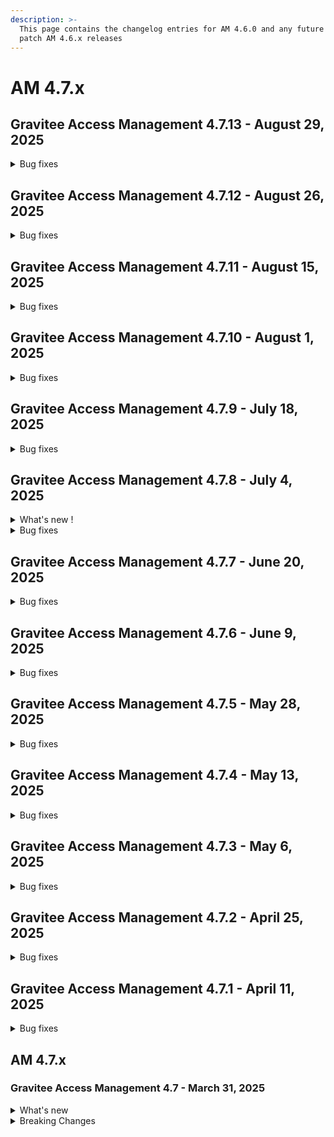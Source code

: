 ```yaml
---
description: >-
  This page contains the changelog entries for AM 4.6.0 and any future minor or
  patch AM 4.6.x releases
---
```


# AM 4.7.x

## Gravitee Access Management 4.7.13 - August 29, 2025

<details>

<summary>Bug fixes</summary>

**Other**

* Can't get dynamic roles for the user [#10679](https://github.com/gravitee-io/issues/issues/10679)
* LDAP connection leak [#10736](https://github.com/gravitee-io/issues/issues/10736)

</details>

## Gravitee Access Management 4.7.12 - August 26, 2025

<details>

<summary>Bug fixes</summary>

**Other**

* Ciba notifier custom header config [#10739](https://github.com/gravitee-io/issues/issues/10739)
* Unable to configure IDP Http Body request [#10740](https://github.com/gravitee-io/issues/issues/10740)

</details>

## Gravitee Access Management 4.7.11 - August 15, 2025

<details>

<summary>Bug fixes</summary>

**Other**

* Can't request on values containing + char using filters for searching users [#10495](https://github.com/gravitee-io/issues/issues/10495)
* Missing MAPI audits in Global kafka reporter [#10609](https://github.com/gravitee-io/issues/issues/10609)
* Group search base in LDAP Provider in UI does not reflect backend value [#10668](https://github.com/gravitee-io/issues/issues/10668)
* FreeMarker template error [#10722](https://github.com/gravitee-io/issues/issues/10722)
* Limit concurrent HSM action at gateway level [#10731](https://github.com/gravitee-io/issues/issues/10731)
* LDAP connection leak [#10736](https://github.com/gravitee-io/issues/issues/10736)

</details>

## Gravitee Access Management 4.7.10 - August 1, 2025

<details>

<summary>Bug fixes</summary>

**Other**

* Missing indexes on Devices table [#10677](https://github.com/gravitee-io/issues/issues/10677)
* Can't get dynamic roles for the user [#10679](https://github.com/gravitee-io/issues/issues/10679)
* When an Access token is missing from the authorization endpoint and only an ID Token is returned, any token is stored in user profile [#10680](https://github.com/gravitee-io/issues/issues/10680)
* NoSuchMethodError after JwkSourceresolver update [#10696](https://github.com/gravitee-io/issues/issues/10696)
* France Connect V2 - Problem when disconnecting France Connect [#10697](https://github.com/gravitee-io/issues/issues/10697)

</details>

## Gravitee Access Management 4.7.9 - July 18, 2025

<details>

<summary>Bug fixes</summary>

**Management API**

* GET /domain/users with parameter size=0 brings back all users [#10661](https://github.com/gravitee-io/issues/issues/10661)

**Other**

* Deadlock during accessing authorization code [#10614](https://github.com/gravitee-io/issues/issues/10614)
* Intermittent remote JWK set read time out [#10669](https://github.com/gravitee-io/issues/issues/10669)

</details>

## Gravitee Access Management 4.7.8 - July 4, 2025

<details>

<summary>What's new !</summary>

**What's new!**

* Cookie Based remember device: it is now possible to use a new DeviceIdentifier plugin based on cookie instead of fingerprint.

{% hint style="info" %}
If the page templates have been customized, it is necessary to include the JavaScript scripts related to this new plugin. For login, reset\_password, registration and registration\_confirmation, please add:

```
<script th:if="${rememberDeviceIsActive && deviceIdentifierProvider == 'CookieDeviceIdentifier'}" th:src="@{assets/js/device-type-v1.js}"></script>
<script th:if="${rememberDeviceIsActive && deviceIdentifierProvider == 'CookieDeviceIdentifier'}" th:attr="nonce=${script_inline_nonce}">
    const deviceId = "[[${cookieDeviceIdentifier}]]" ;

    $(document).ready(function () {
        $("#form").append('<input type="hidden" name="deviceId" value="' + deviceId + '"/>')
        $("#form").append('<input type="hidden" name="deviceType" value="' + retrievePlatform(window.navigator) + '"/>');
    });
</script>
```

For webauthn\_login, please add :

```
<script th:if="${rememberDeviceIsActive && deviceIdentifierProvider == 'CookieDeviceIdentifier'}" th:src="@{../assets/js/device-type-v1.js}"></script>
<script th:if="${rememberDeviceIsActive && deviceIdentifierProvider == 'CookieDeviceIdentifier'}" th:attr="nonce=${script_inline_nonce}">
    const deviceId = "[[${cookieDeviceIdentifier}]]" ;

    $(document).ready(function () {
        $("#login").append('<input type="hidden" name="deviceId" value="' + deviceId + '"/>')
        $("#login").append('<input type="hidden" name="deviceType" value="' + retrievePlatform(window.navigator) + '"/>');
    });
</script>
```

If FingerprintJS Community edition is currently used, you can use the cookie management for this plugin by enabling the new configuration option.
{% endhint %}

</details>

<details>

<summary>Bug fixes</summary>

**Gateway**

* Add token sub claim from JWT token in the TOKEN\_CREATED event [#10638](https://github.com/gravitee-io/issues/issues/10638)
* Manage Multiple AndroidKey Root CA [#10658](https://github.com/gravitee-io/issues/issues/10658)

**Management API**

* DomainOwner cannot access domain settings [#10624](https://github.com/gravitee-io/issues/issues/10624)

**Other**

* add liquibase logger in INFO by default [#10567](https://github.com/gravitee-io/issues/issues/10567)
* Improve users search queries from database in am management UI/API. [#10573](https://github.com/gravitee-io/issues/issues/10573)
* \[FC] update the sandbox urls [#10636](https://github.com/gravitee-io/issues/issues/10636)

</details>

## Gravitee Access Management 4.7.7 - June 20, 2025

<details>

<summary>Bug fixes</summary>

**Gateway**

* Multiple OAuth parameters are added to URLs when multiple MFA challenges are sent [#10610](https://github.com/gravitee-io/issues/issues/10610)
* Certificate implementation for AWS CloudHSM doesn't scale [#10615](https://github.com/gravitee-io/issues/issues/10615)

**Management API**

* Users cannot view the accessPoint field in the domain audit logs if they do not have a domain role permission [#10602](https://github.com/gravitee-io/issues/issues/10602)

**Console**

* Policies not saving and being applied [#10633](https://github.com/gravitee-io/issues/issues/10633)

</details>

## Gravitee Access Management 4.7.6 - June 9, 2025

<details>

<summary>Bug fixes</summary>

**Gateway**

* Improve user login logs [#10588](https://github.com/gravitee-io/issues/issues/10588)

**Console**

* HTTP Callout policy has misaligned text boxes [#10551](https://github.com/gravitee-io/issues/issues/10551)

**Other**

* OpenAPI spec for listDomains is not correct [#10591](https://github.com/gravitee-io/issues/issues/10591)
* \[R2DBC] version 1.0.2 of SQLServer driver not working [#10565](https://github.com/gravitee-io/issues/issues/10565)

</details>

## Gravitee Access Management 4.7.5 - May 28, 2025

<details>

<summary>Bug fixes</summary>

**Gateway**

* URL coding of user name seems to be broken [#10469](https://github.com/gravitee-io/issues/issues/10469)
* When username contains space the token generation fails [#10569](https://github.com/gravitee-io/issues/issues/10569)
* PeerCertificate not interpreted properly when it provided by header [#10586](https://github.com/gravitee-io/issues/issues/10586)

**Other**

* Access Gateway - X-Request header usage [#10552](https://github.com/gravitee-io/issues/issues/10552)

</details>

## Gravitee Access Management 4.7.4 - May 13, 2025

<details>

<summary>Bug fixes</summary>

**Management API**

* Email notification fails when user doesn't have firstName [#10536](https://github.com/gravitee-io/issues/issues/10536)

**Other**

* Reporter Upgrader is using a syntax not supported by DocumentDB [#10528](https://github.com/gravitee-io/issues/issues/10528)

</details>

## Gravitee Access Management 4.7.3 - May 6, 2025

<details>

<summary>Bug fixes</summary>

**Gateway**

* Filter audit type [#10518](https://github.com/gravitee-io/issues/issues/10518)

**Other**

* Fail to enable the AM gateway service on SUSE [#10402](https://github.com/gravitee-io/issues/issues/10402)
* Use Gravitee GPG Key to sign RPM package [#10504](https://github.com/gravitee-io/issues/issues/10504)
* Fix authentication issue with Azure AD [#10522](https://github.com/gravitee-io/issues/issues/10522)
* Support of FranceConnect API V2

</details>

## Gravitee Access Management 4.7.2 - April 25, 2025

<details>

<summary>Bug fixes</summary>

**Gateway**

* MFA "Remember Device" error when using CAS IDP [#10493](https://github.com/gravitee-io/issues/issues/10493)

**Other**

* GIS claim can be overridden with custom claim [#10472](https://github.com/gravitee-io/issues/issues/10472)

</details>

## Gravitee Access Management 4.7.1 - April 11, 2025

<details>

<summary>Bug fixes</summary>

**Gateway**

* Problem with API management console application creation/update and DCR [#10232](https://github.com/gravitee-io/issues/issues/10232)
* Login button remains disabled when using a password manager [#10411](https://github.com/gravitee-io/issues/issues/10411)
* Setting max consecutive letters to 0 in password policies using mapi displays unnecessary password requirement [#10416](https://github.com/gravitee-io/issues/issues/10416)
* Using of Redis on Production and Crash situation [#10454](https://github.com/gravitee-io/issues/issues/10454)
* Error handling error=session\_expired in Login Form [#10460](https://github.com/gravitee-io/issues/issues/10460)
* EL for language entries not resolving correctly [#10465](https://github.com/gravitee-io/issues/issues/10465)

**Management API**

* Prevent Ogranization IDP selection to send null [#10444](https://github.com/gravitee-io/issues/issues/10444)
* Fix audit log on user login failed [#10463](https://github.com/gravitee-io/issues/issues/10463)

**Other**

* Error in /ciba/authenticate/callback [#10412](https://github.com/gravitee-io/issues/issues/10412)
* \[AM]\[4.5.11] Error when character "ë" in a token [#10418](https://github.com/gravitee-io/issues/issues/10418)
* Can't update SAML SP certificate in UI application SAML tab [#10442](https://github.com/gravitee-io/issues/issues/10442)
* Management API does not check if user exists on domain when added to a group on creation of the group [#10468](https://github.com/gravitee-io/issues/issues/10468)

</details>

## AM 4.7.x

### Gravitee Access Management 4.7 - March 31, 2025 <a href="#gravitee-access-management-4.5-october-10-2024" id="gravitee-access-management-4.5-october-10-2024"></a>

<details>

<summary>What's new</summary>

### User management improvement

On the console interface, an administrator can now see if the password set during user creation or password reset complies with the password policy rules.

### Generic OpenID provider improvement

The Generic OpenID Identity Provider is able to support the `response_type` parameter. An administration can select `fragment` or `query` to match the supported `response_type` expected by the provider.

### CIBA Http Notifier

The HTTP Device Notifier plugin for [CIBA](../../guides/auth-protocols/ciba.md) has been updated to accept additional headers supporting Expression Language.

### Multi Data Plane architecture

Access Management evolves to improve the scalability and the resiliency of the solution.

This version introduces the ability to assign a domain to a Data Plane. The Management API can now access multiple Data Planes, with each Gateway linked to a single Data Plane. With this new functionality, it becomes possible to assign one database for the Control Plane data managed by the Management API service, and another for the Data Plane data managed by the Gateway.

</details>

<details>

<summary>Breaking Changes</summary>

### Domain Creation

To create a Security Domain via the Management REST API, the `dataPlaneId` attribute is mandatory. Even if multi-data plane capabilities are not being utilized, this attribute must still be specified with the value set to "default".

### Identity Provider

To update an IdentityProvider via the Management REST API, the `type` attribute is mandatory.

### Extension Grant

To update an ExtensionGrant plugin via the Management REST API, the `type` attribute is mandatory.

### AccountLinking Policy

The AccountLinking policy has been updated to version 2.0.0 to be compatible with AM 4.7.0.

{% hint style="danger" %}
versions 1.x of AccountLinking policy are not compatible with AM 4.7.0
{% endhint %}

### AWS CloudHSM Plugin

The AWS CloudHSM plugin has been updated to version 2.0.0 to be compatible with AM 4.7.0.

{% hint style="danger" %}
versions 1.x of AWS CloudHSM plugin are not compatible with AM 4.7.0
{% endhint %}

</details>
